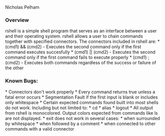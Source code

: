 Nicholas Pelham

<h3>Overview</h3>
rshell is a simple shell program that serves as an interface between a user and their operating system.
rshell allows a user to chain commands together with specified connectors.
The connectors included in rshell are:
* (cmd1) && (cmd2) - Executes the second command only if the first command executes succesfully
* (cmd1) || (cmd2) - Executes the second command only if the first command fails to execute properly
* (cmd1) ; (cmd2) - Executes both commands regardless of the success or failure of the other

<h3>Known Bugs:</h3>
* Connectors don't work properly
    * Every command returns true unless a fatal error occurs
* Segmentation Fault if the first input is blank or includes only whitespace
* Certain expected commands found built into most shells do not work. Including but not limited to:
    * cd
    * alias
    * logout
* All output from rshell is monocolored. Output colors expected from commands like ls are not displayed.
* exit does not work in several cases:
    * when surrounded by whitespace
    * when followed by a comment
    * when connected to other commands with a valid connector
